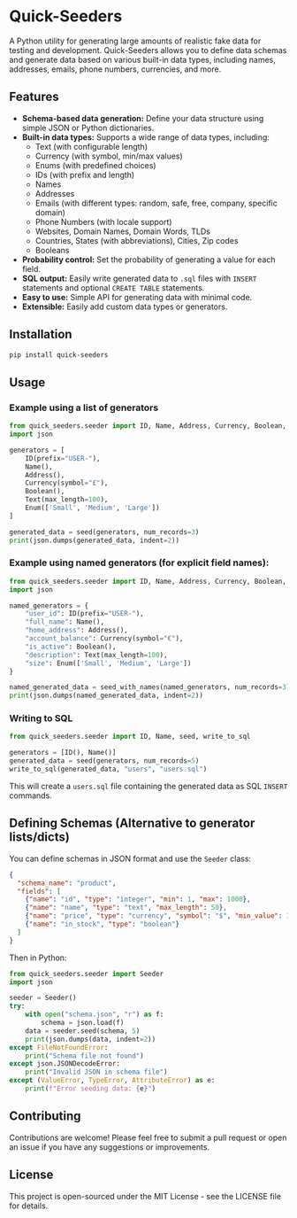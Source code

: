 # Quick-Seeders

A Python utility for generating large amounts of realistic fake data for testing and development. Quick-Seeders allows you to define data schemas and generate data based on various built-in data types, including names, addresses, emails, phone numbers, currencies, and more.

## Features

*   **Schema-based data generation:** Define your data structure using simple JSON or Python dictionaries.
*   **Built-in data types:** Supports a wide range of data types, including:
    *   Text (with configurable length)
    *   Currency (with symbol, min/max values)
    *   Enums (with predefined choices)
    *   IDs (with prefix and length)
    *   Names
    *   Addresses
    *   Emails (with different types: random, safe, free, company, specific domain)
    *   Phone Numbers (with locale support)
    *   Websites, Domain Names, Domain Words, TLDs
    *   Countries, States (with abbreviations), Cities, Zip codes
    *   Booleans
*   **Probability control:** Set the probability of generating a value for each field.
*   **SQL output:** Easily write generated data to `.sql` files with `INSERT` statements and optional `CREATE TABLE` statements.
*   **Easy to use:** Simple API for generating data with minimal code.
*   **Extensible:** Easily add custom data types or generators.

## Installation

```bash
pip install quick-seeders
```

## Usage

### Example using a list of generators

```python
from quick_seeders.seeder import ID, Name, Address, Currency, Boolean, Text, Enum, seed
import json

generators = [
    ID(prefix="USER-"),
    Name(),
    Address(),
    Currency(symbol="£"),
    Boolean(),
    Text(max_length=100),
    Enum(['Small', 'Medium', 'Large'])
]

generated_data = seed(generators, num_records=3)
print(json.dumps(generated_data, indent=2))
```

### Example using named generators (for explicit field names):

```python
from quick_seeders.seeder import ID, Name, Address, Currency, Boolean, Text, Enum, seed_with_names
import json

named_generators = {
    "user_id": ID(prefix="USER-"),
    "full_name": Name(),
    "home_address": Address(),
    "account_balance": Currency(symbol="€"),
    "is_active": Boolean(),
    "description": Text(max_length=100),
    "size": Enum(['Small', 'Medium', 'Large'])
}

named_generated_data = seed_with_names(named_generators, num_records=3)
print(json.dumps(named_generated_data, indent=2))
```

### Writing to SQL

```python
from quick_seeders.seeder import ID, Name, seed, write_to_sql

generators = [ID(), Name()]
generated_data = seed(generators, num_records=5)
write_to_sql(generated_data, "users", "users.sql")
```

This will create a `users.sql` file containing the generated data as SQL `INSERT` commands.

## Defining Schemas (Alternative to generator lists/dicts)

You can define schemas in JSON format and use the `Seeder` class:

```JSON
{
  "schema_name": "product",
  "fields": [
    {"name": "id", "type": "integer", "min": 1, "max": 1000},
    {"name": "name", "type": "text", "max_length": 50},
    {"name": "price", "type": "currency", "symbol": "$", "min_value": 10, "max_value":100},
    {"name": "in_stock", "type": "boolean"}
  ]
}
```

Then in Python:

```python
from quick_seeders.seeder import Seeder
import json

seeder = Seeder()
try:
    with open("schema.json", "r") as f:
        schema = json.load(f)
    data = seeder.seed(schema, 5)
    print(json.dumps(data, indent=2))
except FileNotFoundError:
    print("Schema file not found")
except json.JSONDecodeError:
    print("Invalid JSON in schema file")
except (ValueError, TypeError, AttributeError) as e:
    print(f"Error seeding data: {e}")
```

## Contributing

Contributions are welcome! Please feel free to submit a pull request or open an issue if you have any suggestions or improvements.

## License

This project is open-sourced under the MIT License - see the LICENSE file for details.

